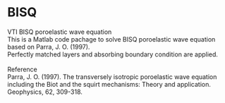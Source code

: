 # BISQ
VTI BISQ poroelastic wave equation \
This is a Matlab code pachage to solve BISQ poroelastic wave equation based on Parra, J. O. (1997).\
Perfectly matched layers and absorbing boundary condition are applied. \
\
Reference \
Parra, J. O. (1997). The transversely isotropic poroelastic wave equation including the Biot and the squirt mechanisms: Theory and application. Geophysics, 62, 309-318. 
